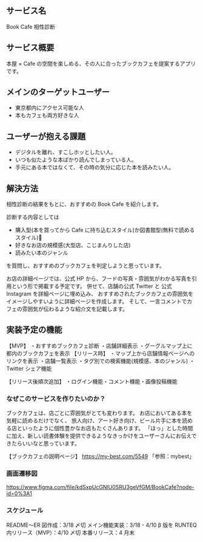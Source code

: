 ## サービス名

Book Cafe 相性診断

## サービス概要

本屋 × Cafe の空間を楽しめる、その人に合ったブックカフェを提案するアプリです。

## メインのターゲットユーザー

- 東京都内にアクセス可能な人
- 本もカフェも両方好きな人

## ユーザーが抱える課題

- デジタルを離れ、すこしホッとしたい人。
- いつも似たような本ばかり読んでしまっている人。
- 手元にある本ではなくて、その時の気分に応じた本を読みたい人。

## 解決方法

相性診断の結果をもとに、おすすめの Book Cafe を紹介します。

診断する内容としては

- 購入型(本を買ってから Cafe に持ち込むスタイル)か図書館型(無料で読めるスタイル)
- 好きなお店の規模感(大型店、こじまんりした店)
- 読みたい本のジャンル

を質問し、おすすめのブックカフェを判定しようと思っています。

お店の詳細ページでは、公式 HP から、フードの写真・雰囲気がわかる写真を引用という形で掲載する予定です。
併せて、店舗の公式 Twitter と 公式 Instagram を詳細ページに埋め込み、
おすすめされたブックカフェの雰囲気をイメージしやすいように詳細ページを作成します。
そして、一言コメントでカフェの雰囲気が伝わるような紹介文を記載します。

## 実装予定の機能

【MVP】
・おすすめブックカフェ診断
・店舗詳細表示
・グーグルマップ上に都内のブックカフェを表示
【リリース時】
・マップ上から店舗情報ページへのリンクを表示
・店舗一覧表示
・タグ別での検索機能(規模感、本のジャンル)
・Twitter シェア機能

【リリース後順次追加】
・ログイン機能・コメント機能・画像投稿機能

### **なぜこのサービスを作りたいのか？**

ブックカフェは、店ごとに雰囲気がとても変わります。
お店においてある本を気軽に読めるだけでなく、
旅人向け、アート好き向け、ビール片手に本を読める店といったように個性豊かなお店もたくさんあります。
「ほっ」とした時間に加え、新しい読書体験を提供できるようなきっかけをユーザーさんにお伝えできたらいいなと思っています。

【ブックカフェの説明ページ】
https://my-best.com/5549
「参照：mybest」

### 画面遷移図

https://www.figma.com/file/kdSxpUcGNlU0SRU3geVfGM/BookCafe?node-id=0%3A1

### スケジュール

README〜ER 図作成：3/18 〆切
メイン機能実装：3/18 - 4/10
β 版を RUNTEQ 内リリース（MVP）：4/10 〆切
本番リリース：4 月末
